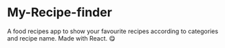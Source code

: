 # My-Recipe-finder
A food recipes app to show your favourite recipes according to categories and recipe name. Made with React. 😋
